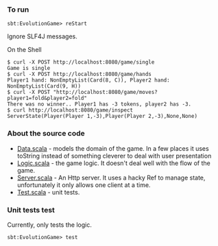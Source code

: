 
### To run

```
sbt:EvolutionGame> reStart
```

Ignore SLF4J messages.

On the Shell
```
$ curl -X POST http://localhost:8080/game/single
Game is single 
$ curl -X POST http://localhost:8080/game/hands
Player1 hand: NonEmptyList(Card(8, C)), Player2 hand: NonEmptyList(Card(9, H)) 
$ curl -X POST "http://localhost:8080/game/moves?player1=fold&player2=fold"
There was no winner.. Player1 has -3 tokens, player2 has -3. 
$ curl http://localhost:8080/game/inspect
ServerState(Player(Player 1,-3),Player(Player 2,-3),None,None)
```

### About the source code

* [Data.scala](src/main/scala/evolution/Data.scala) - models the domain of the game. In a few places it uses toString 
instead of something cleverer to deal with user presentation
* [Logic.scala](src/main/scala/evolution/Logic.scala) - the game logic. It doesn't deal well with the flow of the game.
* [Server.scala](src/main/scala/evolution/Server.scala) - An Http server. It uses a hacky Ref to manage state, 
unfortunately it only allows one client at a time.  
* [Test.scala](src/test/scala/evolution/Test.scala) - unit tests.

### Unit tests test

Currently, only tests the logic.

```
sbt:EvolutionGame> test
```
